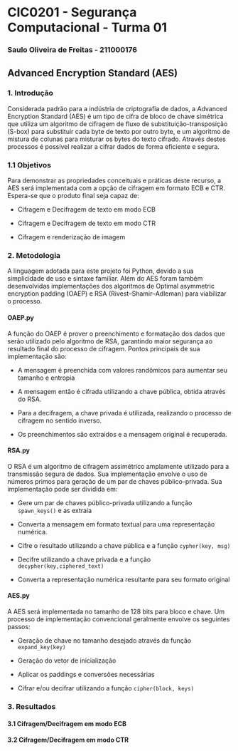 # CIC0201 - Segurança Computacional - Turma 01

### Saulo Oliveira de Freitas - 211000176

## Advanced Encryption Standard (AES)

### 1. Introdução

Considerada padrão para a indústria de criptografia de dados, a Advanced Encryption Standard (AES) é um tipo de cifra de bloco de chave simétrica que utiliza um algoritmo de cifragem de fluxo de substituição-transposição (S-box) para substituir cada byte de texto por outro byte, e um algoritmo de mistura de colunas para misturar os bytes do texto cifrado. Através destes processos é possível realizar a cifrar dados de forma eficiente e segura. 


### 1.1 Objetivos
Para demonstrar as propriedades conceituais e práticas deste recurso, a AES será implementada com a opção de cifragem em formato ECB e CTR. Espera-se que o produto final seja capaz de:

- Cifragem e Decifragem de texto em modo ECB

- Cifragem e Decifragem de texto em modo CTR

- Cifragem e renderização de imagem

### 2. Metodologia

A linguagem adotada para este projeto foi Python, devido a sua simplicidade de uso e sintaxe familiar. Além do AES foram também desenvolvidas implementações dos algoritmos de Optimal asymmetric encryption padding (OAEP) e RSA (Rivest–Shamir–Adleman) para viabilizar o processo.

#### OAEP.py
A função do OAEP é prover o preenchimento e formatação dos dados que serão utilizado pelo algoritmo de RSA, garantindo maior segurança ao resultado final do processo de cifragem. Pontos principais de sua implementação são:

- A mensagem é preenchida com valores randômicos para aumentar seu tamanho e entropia

- A mensagem então é cifrada utilizando a chave pública, obtida através do RSA.

- Para a decifragem, a chave privada é utilizada, realizando o processo de cifragem no sentido inverso.

- Os preenchimentos são extraidos e a mensagem original é recuperada.

#### RSA.py
O RSA é um algoritmo de cifragem assimétrico amplamente utilizado para a transmissão segura de dados. Sua implementação envolve o uso de números primos para geração de um par de chaves público-privada. Sua implementação pode ser dividida em:

- Gere um par de chaves público-privada utilizando a função `spawn_keys()` e as extraia

- Converta a mensagem em formato textual para uma representação numérica.

- Cifre o resultado utilizando a chave pública e a função `cypher(key, msg)`

- Decifre utilizando a chave privada e a função `decypher(key,ciphered_text)`

- Converta a representação numérica resultante para seu formato original


#### AES.py
A AES será implementada no tamanho de 128 bits para bloco e chave. Um processo de implementação convencional geralmente envolve os seguintes passos:

- Geração de chave no tamanho desejado através da função `expand_key(key)`

- Geração do vetor de inicialização

- Aplicar os paddings e conversões necessárias

- Cifrar e/ou decifrar utilizando a função `cipher(block, keys)`



### 3. Resultados

#### 3.1 Cifragem/Decifragem em modo ECB 



#### 3.2 Cifragem/Decifragem em modo CTR 